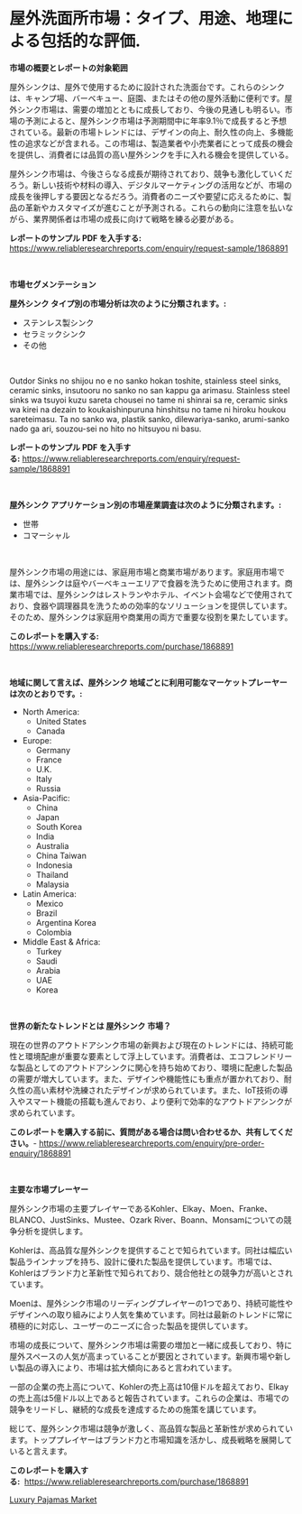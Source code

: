<p><h1>屋外洗面所市場：タイプ、用途、地理による包括的な評価.</h1></p><p><strong>市場の概要とレポートの対象範囲</strong></p>
<p><p>屋外シンクは、屋外で使用するために設計された洗面台です。これらのシンクは、キャンプ場、バーベキュー、庭園、またはその他の屋外活動に便利です。屋外シンク市場は、需要の増加とともに成長しており、今後の見通しも明るい。市場の予測によると、屋外シンク市場は予測期間中に年率9.1％で成長すると予想されている。最新の市場トレンドには、デザインの向上、耐久性の向上、多機能性の追求などが含まれる。この市場は、製造業者や小売業者にとって成長の機会を提供し、消費者には品質の高い屋外シンクを手に入れる機会を提供している。</p><p>屋外シンク市場は、今後さらなる成長が期待されており、競争も激化していくだろう。新しい技術や材料の導入、デジタルマーケティングの活用などが、市場の成長を後押しする要因となるだろう。消費者のニーズや要望に応えるために、製品の革新やカスタマイズが進むことが予測される。これらの動向に注意を払いながら、業界関係者は市場の成長に向けて戦略を練る必要がある。</p></p>
<p><strong>レポートのサンプル PDF を入手する:</strong> <a href="https://www.reliableresearchreports.com/enquiry/request-sample/1868891">https://www.reliableresearchreports.com/enquiry/request-sample/1868891</a></p>
<p>&nbsp;</p>
<p><strong>市場セグメンテーション</strong></p>
<p><strong>屋外シンク タイプ別の市場分析は次のように分類されます。:</strong></p>
<p><ul><li>ステンレス製シンク</li><li>セラミックシンク</li><li>その他</li></ul></p>
<p>&nbsp;</p>
<p><p>Outdor Sinks no shijou no e no sanko hokan toshite, stainless steel sinks, ceramic sinks, insutooru no sanko no san kappu ga arimasu. Stainless steel sinks wa tsuyoi kuzu sareta chousei no tame ni shinrai sa re, ceramic sinks wa kirei na dezain to koukaishinpuruna hinshitsu no tame ni hiroku houkou sareteimasu. Ta no sanko wa, plastik sanko, dilewariya-sanko, arumi-sanko nado ga ari, souzou-sei no hito no hitsuyou ni basu.</p></p>
<p><strong>レポートのサンプル PDF を入手する:</strong>&nbsp;<a href="https://www.reliableresearchreports.com/enquiry/request-sample/1868891">https://www.reliableresearchreports.com/enquiry/request-sample/1868891</a></p>
<p>&nbsp;</p>
<p><strong> 屋外シンク アプリケーション別の市場産業調査は次のように分類されます。:</strong></p>
<p><ul><li>世帯</li><li>コマーシャル</li></ul></p>
<p>&nbsp;</p>
<p><p>屋外シンク市場の用途には、家庭用市場と商業市場があります。家庭用市場では、屋外シンクは庭やバーベキューエリアで食器を洗うために使用されます。商業市場では、屋外シンクはレストランやホテル、イベント会場などで使用されており、食器や調理器具を洗うための効率的なソリューションを提供しています。そのため、屋外シンクは家庭用や商業用の両方で重要な役割を果たしています。</p></p>
<p><strong>このレポートを購入する:</strong>&nbsp; <a href="https://www.reliableresearchreports.com/purchase/1868891">https://www.reliableresearchreports.com/purchase/1868891</a></p>
<p>&nbsp;</p>
<p><strong>地域に関して言えば、屋外シンク 地域ごとに利用可能なマーケットプレーヤーは次のとおりです。:</strong></p>
<p><ul>
    <li>
        North America:
        <ul>
            <li>United States</li>
            <li>Canada</li>
        </ul>
    </li>
    <li>
        Europe:
        <ul>
            <li>Germany</li>
            <li>France</li>
            <li>U.K.</li>
            <li>Italy</li>
            <li>Russia</li>
        </ul>
    </li>
    <li>
        Asia-Pacific:
        <ul>
            <li>China</li>
            <li>Japan</li>
            <li>South Korea</li>
            <li>India</li>
            <li>Australia</li>
            <li>China Taiwan</li>
            <li>Indonesia</li>
            <li>Thailand</li>
            <li>Malaysia</li>
        </ul>
    </li>
    <li>
        Latin America:
        <ul>
            <li>Mexico</li>
            <li>Brazil</li>
            <li>Argentina Korea</li>
            <li>Colombia</li>
        </ul>
    </li>
    <li>
        Middle East & Africa:
        <ul>
            <li>Turkey</li>
            <li>Saudi</li>
            <li>Arabia</li>
            <li>UAE</li>
            <li>Korea</li>
        </ul>
    </li>
    </ul></p>
<p>&nbsp;</p>
<p><strong>世界の新たなトレンドとは 屋外シンク 市場？</strong></p>
<p><p>現在の世界のアウトドアシンク市場の新興および現在のトレンドには、持続可能性と環境配慮が重要な要素として浮上しています。消費者は、エコフレンドリーな製品としてのアウトドアシンクに関心を持ち始めており、環境に配慮した製品の需要が増大しています。また、デザインや機能性にも重点が置かれており、耐久性の高い素材や洗練されたデザインが求められています。また、IoT技術の導入やスマート機能の搭載も進んでおり、より便利で効率的なアウトドアシンクが求められています。</p></p>
<p><strong>このレポートを購入する前に、質問がある場合は問い合わせるか、共有してください。</strong>- <a href="https://www.reliableresearchreports.com/enquiry/pre-order-enquiry/1868891">https://www.reliableresearchreports.com/enquiry/pre-order-enquiry/1868891</a></p>
<p>&nbsp;</p>
<p><strong>主要な市場プレーヤー</strong></p>
<p><p>屋外シンク市場の主要プレイヤーであるKohler、Elkay、Moen、Franke、BLANCO、JustSinks、Mustee、Ozark River、Boann、Monsamについての競争分析を提供します。</p><p>Kohlerは、高品質な屋外シンクを提供することで知られています。同社は幅広い製品ラインナップを持ち、設計に優れた製品を提供しています。市場では、Kohlerはブランド力と革新性で知られており、競合他社との競争力が高いとされています。</p><p>Moenは、屋外シンク市場のリーディングプレイヤーの1つであり、持続可能性やデザインへの取り組みにより人気を集めています。同社は最新のトレンドに常に積極的に対応し、ユーザーのニーズに合った製品を提供しています。</p><p>市場の成長について、屋外シンク市場は需要の増加と一緒に成長しており、特に屋外スペースの人気が高まっていることが要因とされています。新興市場や新しい製品の導入により、市場は拡大傾向にあると言われています。</p><p>一部の企業の売上高について、Kohlerの売上高は10億ドルを超えており、Elkayの売上高は5億ドル以上であると報告されています。これらの企業は、市場での競争をリードし、継続的な成長を達成するための施策を講じています。</p><p>総じて、屋外シンク市場は競争が激しく、高品質な製品と革新性が求められています。トッププレイヤーはブランド力と市場知識を活かし、成長戦略を展開していると言えます。</p></p>
<p><strong>このレポートを購入する:</strong>&nbsp;&nbsp;<a href="https://www.reliableresearchreports.com/purchase/1868891">https://www.reliableresearchreports.com/purchase/1868891</a></p>
<p><p><a href="https://github.com/Sarissaschmalingtr6fz2739/Market-Research-Report-List-1/blob/main/luxury-pajamas-market.md">Luxury Pajamas Market</a></p></p>